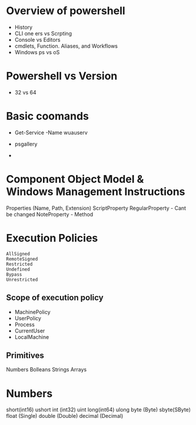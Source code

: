 # Overview of powershell
- History 
- CLI one ers vs Scrpting 
- Console vs Editors 
- cmdlets, Function. Aliases, and Workflows 
- Windows ps vs oS 
# Powershell vs Version 
- 32 vs 64 

# Basic coomands 
- Get-Service -Name wuauserv

- psgallery 
- 

# Component Object Model & Windows Management Instructions
Properties (Name, Path, Extension)
ScriptProperty
RegularProperty - Cant be changed 
NoteProperty - 
Method 
 
# Execution Policies 
    AllSigned
    RemoteSigned
    Restricted
    Undefined
    Bypass
    Unrestricted

## Scope of execution policy 
- MachinePolicy
- UserPolicy
- Process
- CurrentUser
- LocalMachine

## Primitives 
Numbers 
Bolleans 
Strings 
Arrays 

# Numbers 
short(int16)    ushort
int (int32)       uint
long(int64)     ulong
byte (Byte)     sbyte(SByte)
float (Single) 
double (Double)
decimal (Decimal)
